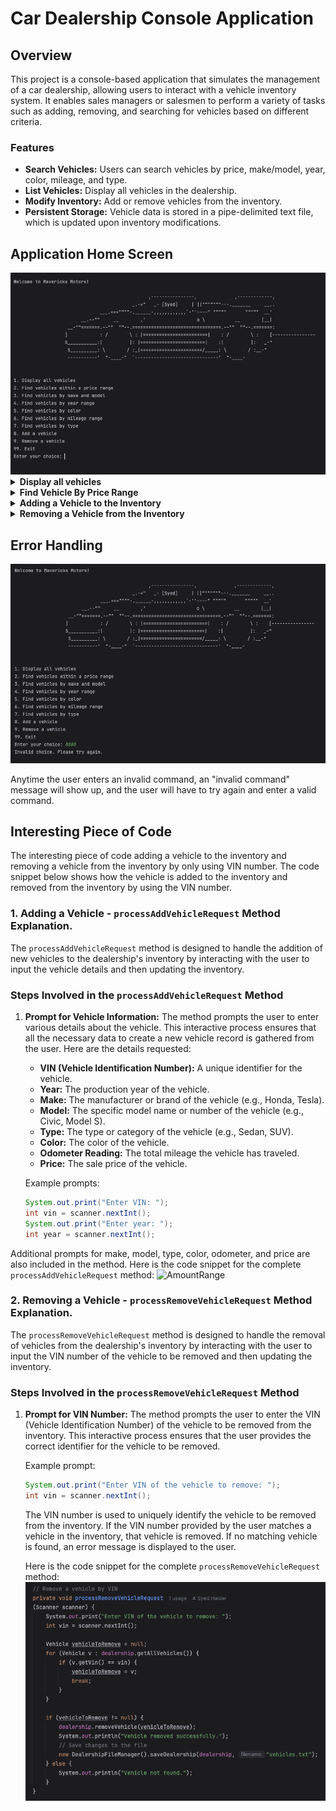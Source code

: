 # Car Dealership Console Application

## Overview
This project is a console-based application that simulates the management of a car dealership, allowing users to interact with a vehicle inventory system. It enables sales managers or salesmen to perform a variety of tasks such as adding, removing, and searching for vehicles based on different criteria.

### Features
- **Search Vehicles:** Users can search vehicles by price, make/model, year, color, mileage, and type.
- **List Vehicles:** Display all vehicles in the dealership.
- **Modify Inventory:** Add or remove vehicles from the inventory.
- **Persistent Storage:** Vehicle data is stored in a pipe-delimited text file, which is updated upon inventory modifications.

## Application Home Screen
<img alt="HomeScreen" src="Images/HomeScreen.png">


<details>

**<summary> Display all vehicles </summary>**

<img  alt="Display all vehicles" src="Images/VehicleList_DisplayScreen.png">


User can view all vehicles in the inventory. The vehicle list includes the vehicle's make, model, year, color, mileage, type, and price. In the above image, the user is viewing all vehicles in the inventory.
</details>

<details> 

**<summary> Find Vehicle By Price Range </summary>**

<img alt="Vehicle By Price Range" src="Images/VehicleByPriceRange.png">

The user can find vehicle by various types of filters such as price range, make, model, year, color, mileage, and type. User could also add multiple filters. In the above image, the user is searching for vehicles with a price range of 1000 to 3000.

</details>

<details>

**<summary> Adding a Vehicle to the Inventory  </summary>**

<img alt="Adding Vehicle" src="Images/AddingVehicle.png">

User can add a vehicle to the inventory. The user is prompted to enter the details of the vehicle they are adding. In the above image, the user is adding a vehicle with the make "Tesla", model "X", year "2024", color "Black", mileage "0", type "SUV", and price "$100000". 
User added zero odometer reading for the new vehicle. The vehicle is successfully added to the inventory.


</details>

<details>

**<summary> Removing a Vehicle from the Inventory </summary>**

<img alt="Removing Vehicle" src="Images/RemoveVehicle.png">

User can remove a vehicle from the inventory. The user is prompted to enter the details of the vehicle they are removing. In the above image, the user is removing a vehicle with the Vin number "10001" which is a Tesla X 2024. The vehicle is successfully removed from the inventory.

</details>


## Error Handling


<img alt="Error Handling" src="Images/ErrorHandling.png">

Anytime the user enters an invalid command, an "invalid command" message will show up, and the user will have to try again and enter a valid command.


## Interesting Piece of Code

The interesting piece of code adding a vehicle to the inventory and removing a vehicle from the inventory by only using VIN number. The code snippet below shows how the vehicle is added to the inventory and removed from the inventory by using the VIN number.
### 1. Adding a Vehicle - `processAddVehicleRequest` Method Explanation.
 The `processAddVehicleRequest` method is designed to handle the addition of new vehicles to the dealership's inventory by interacting with the user to input the vehicle details and then updating the inventory.
### Steps Involved in the `processAddVehicleRequest` Method

1. **Prompt for Vehicle Information:**
   The method prompts the user to enter various details about the vehicle. This interactive process ensures that all the necessary data to create a new vehicle record is gathered from the user. Here are the details requested:

    - **VIN (Vehicle Identification Number):** A unique identifier for the vehicle.
    - **Year:** The production year of the vehicle.
    - **Make:** The manufacturer or brand of the vehicle (e.g., Honda, Tesla).
    - **Model:** The specific model name or number of the vehicle (e.g., Civic, Model S).
    - **Type:** The type or category of the vehicle (e.g., Sedan, SUV).
    - **Color:** The color of the vehicle.
    - **Odometer Reading:** The total mileage the vehicle has traveled.
    - **Price:** The sale price of the vehicle.

   Example prompts:

   ```java
   System.out.print("Enter VIN: ");
   int vin = scanner.nextInt();
   System.out.print("Enter year: ");
   int year = scanner.nextInt();

    ``` 
Additional prompts for make, model, type, color, odometer, and price are also included in the method. Here is the code snippet for the complete `processAddVehicleRequest` method:
<img alt="AmountRange" src="Images/AddingVehicleCode.png">

### 2. Removing a Vehicle - `processRemoveVehicleRequest` Method Explanation.
The `processRemoveVehicleRequest` method is designed to handle the removal of vehicles from the dealership's inventory by interacting with the user to input the VIN number of the vehicle to be removed and then updating the inventory.
### Steps Involved in the `processRemoveVehicleRequest` Method

1. **Prompt for VIN Number:**
   The method prompts the user to enter the VIN (Vehicle Identification Number) of the vehicle to be removed from the inventory. This interactive process ensures that the user provides the correct identifier for the vehicle to be removed.

   Example prompt:

   ```java
   System.out.print("Enter VIN of the vehicle to remove: ");
   int vin = scanner.nextInt();
   ```

   The VIN number is used to uniquely identify the vehicle to be removed from the inventory. If the VIN number provided by the user matches a vehicle in the inventory, that vehicle is removed. If no matching vehicle is found, an error message is displayed to the user.

   Here is the code snippet for the complete `processRemoveVehicleRequest` method:
   <img alt="AmountRange" src="Images/VehicleRemoveError.png">



   




